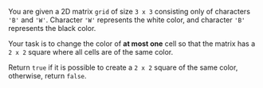 You are given a 2D matrix `grid` of size `3 x 3` consisting only of characters `'B'` and `'W'`. Character `'W'` represents the white color, and character `'B'` represents the black color.

Your task is to change the color of **at most one** cell so that the matrix has a `2 x 2` square where all cells are of the same color.

Return `true` if it is possible to create a `2 x 2` square of the same color, otherwise, return `false`.